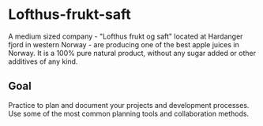 # Lofthus-frukt-saft

A medium sized company - "Lofthus frukt og saft" located at Hardanger fjord in western Norway - are producing one of the best apple juices in Norway. It is a 100% pure natural product, without any sugar added or other additives of any kind.

## Goal
Practice to plan and document your projects and development processes. Use some of the most common planning tools and collaboration methods.
